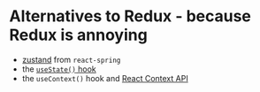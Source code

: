 # Alternatives to Redux - because Redux is annoying

* [zustand](https://github.com/react-spring/zustand) from `react-spring`
* the [`useState()` hook](../react/hooks.md)
* the `useContext()` hook and [React Context API](https://leewarrick.com/blog/the-problem-with-context/)
